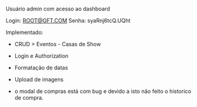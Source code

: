 Usuário admin com acesso ao dashboard

Login: ROOT@GFT.COM
Senha: syaRnj6tcQ.UQht

Implementado:

- CRUD > Eventos - Casas de Show
- Login e Authorization

- Formatação de datas
- Upload de imagens
- o modal de compras está com bug e devido a isto não feito o historico de compra.